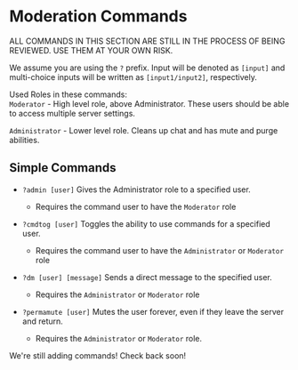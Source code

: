 # Moderation Commands

ALL COMMANDS IN THIS SECTION ARE STILL IN THE PROCESS OF BEING REVIEWED. USE THEM AT YOUR OWN RISK.

We assume you are using the `?` prefix. Input will be denoted as `[input]` and multi-choice inputs will be written as `[input1/input2]`, respectively.

Used Roles in these commands:  
`Moderator` - High level role, above Administrator. These users should be able to access multiple server settings.

`Administrator` - Lower level role. Cleans up chat and has mute and purge abilities.

## Simple Commands
 - `?admin [user]` Gives the Administrator role to a specified user.
   - Requires the command user to have the `Moderator` role

 - `?cmdtog [user]` Toggles the ability to use commands for a specified user.
   - Requires the command user to have the `Administrator` or `Moderator` role
   
 - `?dm [user] [message]` Sends a direct message to the specified user.
   - Requires the `Administrator` or `Moderator` role
   
 - `?permamute [user]` Mutes the user forever, even if they leave the server and return.
   - Requires the `Administrator` or `Moderator` role.
   
We're still adding commands! Check back soon!
